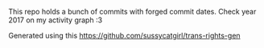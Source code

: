 This repo holds a bunch of commits with forged commit dates. Check year 2017 on my activity graph :3

Generated using this https://github.com/sussycatgirl/trans-rights-gen
